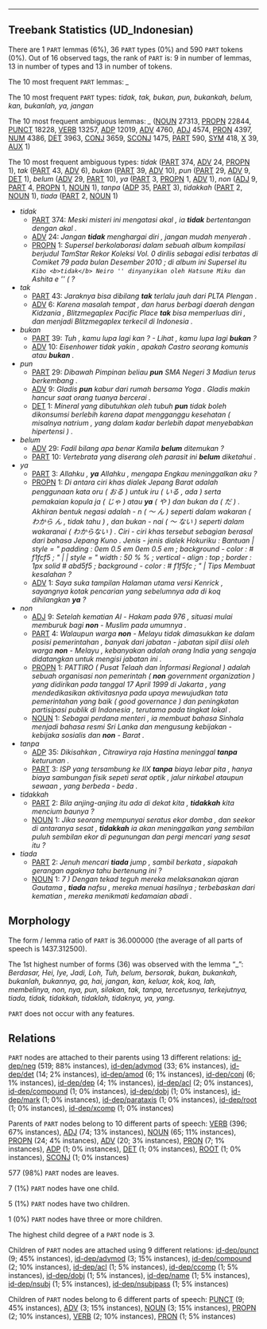 

--------------------------------------------------------------------------------

## Treebank Statistics (UD_Indonesian)

There are 1 `PART` lemmas (6%), 36 `PART` types (0%) and 590 `PART` tokens (0%).
Out of 16 observed tags, the rank of `PART` is: 9 in number of lemmas, 13 in number of types and 13 in number of tokens.

The 10 most frequent `PART` lemmas: <em>_</em>

The 10 most frequent `PART` types:  <em>tidak, tak, bukan, pun, bukankah, belum, kan, bukanlah, ya, jangan</em>

The 10 most frequent ambiguous lemmas: <em>_</em> ([NOUN]() 27313, [PROPN]() 22844, [PUNCT]() 18228, [VERB]() 13257, [ADP]() 12019, [ADV]() 4760, [ADJ]() 4574, [PRON]() 4397, [NUM]() 4386, [DET]() 3963, [CONJ]() 3659, [SCONJ]() 1475, [PART]() 590, [SYM]() 418, [X]() 39, [AUX]() 1)

The 10 most frequent ambiguous types:  <em>tidak</em> ([PART]() 374, [ADV]() 24, [PROPN]() 1), <em>tak</em> ([PART]() 43, [ADV]() 6), <em>bukan</em> ([PART]() 39, [ADV]() 10), <em>pun</em> ([PART]() 29, [ADV]() 9, [DET]() 1), <em>belum</em> ([ADV]() 29, [PART]() 10), <em>ya</em> ([PART]() 3, [PROPN]() 1, [ADV]() 1), <em>non</em> ([ADJ]() 9, [PART]() 4, [PROPN]() 1, [NOUN]() 1), <em>tanpa</em> ([ADP]() 35, [PART]() 3), <em>tidakkah</em> ([PART]() 2, [NOUN]() 1), <em>tiada</em> ([PART]() 2, [NOUN]() 1)


* <em>tidak</em>
  * [PART]() 374: <em>Meski misteri ini mengatasi akal , ia <b>tidak</b> bertentangan dengan akal .</em>
  * [ADV]() 24: <em>Jangan <b>tidak</b> menghargai diri , jangan mudah menyerah .</em>
  * [PROPN]() 1: <em>Supersel berkolaborasi dalam sebuah album kompilasi berjudul TamStar Rekor Koleksi Vol. 0 dirilis sebagai edisi terbatas di Comiket 79 pada bulan Desember 2010 ; di album ini Supersel itu `` Kibo <b>tidak</b> Neiro '' dinyanyikan oleh Hatsune Miku dan `` Ashita e '' ( ?</em>
* <em>tak</em>
  * [PART]() 43: <em>Jaraknya bisa dibilang <b>tak</b> terlalu jauh dari PLTA Plengan .</em>
  * [ADV]() 6: <em>Karena masalah tempat , dan harus berbagi daerah dengan Kidzania , Blitzmegaplex Pacific Place <b>tak</b> bisa memperluas diri , dan menjadi Blitzmegaplex terkecil di Indonesia .</em>
* <em>bukan</em>
  * [PART]() 39: <em>Tuh , kamu lupa lagi kan ? - Lihat , kamu lupa lagi <b>bukan</b> ?</em>
  * [ADV]() 10: <em>Eisenhower tidak yakin , apakah Castro seorang komunis atau <b>bukan</b> .</em>
* <em>pun</em>
  * [PART]() 29: <em>Dibawah Pimpinan beliau <b>pun</b> SMA Negeri 3 Madiun terus berkembang .</em>
  * [ADV]() 9: <em>Gladis <b>pun</b> kabur dari rumah bersama Yoga . Gladis makin hancur saat orang tuanya bercerai .</em>
  * [DET]() 1: <em>Mineral yang dibutuhkan oleh tubuh <b>pun</b> tidak boleh dikonsumsi berlebih karena dapat mengganggu kesehatan ( misalnya natrium , yang dalam kadar berlebih dapat menyebabkan hipertensi ) .</em>
* <em>belum</em>
  * [ADV]() 29: <em>Fadil bilang apa benar Kamila <b>belum</b> ditemukan ?</em>
  * [PART]() 10: <em>Vertebrata yang diserang oleh parasit ini <b>belum</b> diketahui .</em>
* <em>ya</em>
  * [PART]() 3: <em>Allahku , <b>ya</b> Allahku , mengapa Engkau meninggalkan aku ?</em>
  * [PROPN]() 1: <em>Di antara ciri khas dialek Jepang Barat adalah penggunaan kata oru ( おる ) untuk iru ( いる , ada ) serta pemakaian kopula ja ( じゃ ) atau <b>ya</b> ( や ) dan bukan da ( だ ) . Akhiran bentuk negasi adalah - n ( ～ ん ) seperti dalam wakaran ( わから ん , tidak tahu ) , dan bukan - nai ( ～ ない ) seperti dalam wakaranai ( わからない ) . Ciri - ciri khas tersebut sebagian berasal dari bahasa Jepang Kuno . Jenis - jenis dialek Hokuriku : Bantuan | style = " padding : 0em 0.5 em 0em 0.5 em ; background - color : # f1fcf5 ; " | | style = " width : 50 % % ; vertical - align : top ; border : 1px solid # abd5f5 ; background - color : # f1f5fc ; " | Tips Membuat kesalahan ?</em>
  * [ADV]() 1: <em>Saya suka tampilan Halaman utama versi Kenrick , sayangnya kotak pencarian yang sebelumnya ada di koq dihilangkan <b>ya</b> ?</em>
* <em>non</em>
  * [ADJ]() 9: <em>Setelah kematian Al - Hakam pada 976 , situasi mulai memburuk bagi <b>non</b> - Muslim pada umumnya .</em>
  * [PART]() 4: <em>Walaupun warga <b>non</b> - Melayu tidak dimasukkan ke dalam posisi pemerintahan , banyak dari jabatan - jabatan sipil diisi oleh warga <b>non</b> - Melayu , kebanyakan adalah orang India yang sengaja didatangkan untuk mengisi jabatan ini .</em>
  * [PROPN]() 1: <em>PATTIRO ( Pusat Telaah dan Informasi Regional ) adalah sebuah organisasi non pemerintah ( <b>non</b> government organization ) yang didirikan pada tanggal 17 April 1999 di Jakarta , yang mendedikasikan aktivitasnya pada upaya mewujudkan tata pemerintahan yang baik ( good governance ) dan peningkatan partisipasi publik di Indonesia , terutama pada tingkat lokal .</em>
  * [NOUN]() 1: <em>Sebagai perdana menteri , ia membuat bahasa Sinhala menjadi bahasa resmi Sri Lanka dan mengusung kebijakan - kebijaka sosialis dan <b>non</b> - Barat .</em>
* <em>tanpa</em>
  * [ADP]() 35: <em>Dikisahkan , Citrawirya raja Hastina meninggal <b>tanpa</b> keturunan .</em>
  * [PART]() 3: <em>ISP yang tersambung ke IIX <b>tanpa</b> biaya lebar pita , hanya biaya sambungan fisik sepeti serat optik , jalur nirkabel ataupun sewaan , yang berbeda - beda .</em>
* <em>tidakkah</em>
  * [PART]() 2: <em>Bila anjing-anjing itu ada di dekat kita , <b>tidakkah</b> kita mencium baunya ?</em>
  * [NOUN]() 1: <em>Jika seorang mempunyai seratus ekor domba , dan seekor di antaranya sesat , <b>tidakkah</b> ia akan meninggalkan yang sembilan puluh sembilan ekor di pegunungan dan pergi mencari yang sesat itu ?</em>
* <em>tiada</em>
  * [PART]() 2: <em>Jenuh mencari <b>tiada</b> jump , sambil berkata , siapakah gerangan agaknya tahu bertenung ini ?</em>
  * [NOUN]() 1: <em>7 ) Dengan tekad teguh mereka melaksanakan ajaran Gautama , <b>tiada</b> nafsu , mereka menuai hasilnya ; terbebaskan dari kematian , mereka menikmati kedamaian abadi .</em>

## Morphology

The form / lemma ratio of `PART` is 36.000000 (the average of all parts of speech is 1437.312500).

The 1st highest number of forms (36) was observed with the lemma “_”: <em>Berdasar, Hei, Iye, Jadi, Loh, Tuh, belum, bersorak, bukan, bukankah, bukanlah, bukannya, ga, hai, jangan, kan, keluar, kok, koq, lah, membelinya, non, nya, pun, silakan, tak, tanpa, tercetusnya, terkejutnya, tiada, tidak, tidakkah, tidaklah, tidaknya, ya, yang</em>.

`PART` does not occur with any features.


## Relations

`PART` nodes are attached to their parents using 13 different relations: [id-dep/neg]() (519; 88% instances), [id-dep/advmod]() (33; 6% instances), [id-dep/det]() (14; 2% instances), [id-dep/amod]() (6; 1% instances), [id-dep/conj]() (6; 1% instances), [id-dep/dep]() (4; 1% instances), [id-dep/acl]() (2; 0% instances), [id-dep/compound]() (1; 0% instances), [id-dep/dobj]() (1; 0% instances), [id-dep/mark]() (1; 0% instances), [id-dep/parataxis]() (1; 0% instances), [id-dep/root]() (1; 0% instances), [id-dep/xcomp]() (1; 0% instances)

Parents of `PART` nodes belong to 10 different parts of speech: [VERB]() (396; 67% instances), [ADJ]() (74; 13% instances), [NOUN]() (65; 11% instances), [PROPN]() (24; 4% instances), [ADV]() (20; 3% instances), [PRON]() (7; 1% instances), [ADP]() (1; 0% instances), [DET]() (1; 0% instances), [ROOT]() (1; 0% instances), [SCONJ]() (1; 0% instances)

577 (98%) `PART` nodes are leaves.

7 (1%) `PART` nodes have one child.

5 (1%) `PART` nodes have two children.

1 (0%) `PART` nodes have three or more children.

The highest child degree of a `PART` node is 3.

Children of `PART` nodes are attached using 9 different relations: [id-dep/punct]() (9; 45% instances), [id-dep/advmod]() (3; 15% instances), [id-dep/compound]() (2; 10% instances), [id-dep/acl]() (1; 5% instances), [id-dep/ccomp]() (1; 5% instances), [id-dep/dobj]() (1; 5% instances), [id-dep/name]() (1; 5% instances), [id-dep/nsubj]() (1; 5% instances), [id-dep/nsubjpass]() (1; 5% instances)

Children of `PART` nodes belong to 6 different parts of speech: [PUNCT]() (9; 45% instances), [ADV]() (3; 15% instances), [NOUN]() (3; 15% instances), [PROPN]() (2; 10% instances), [VERB]() (2; 10% instances), [PRON]() (1; 5% instances)

